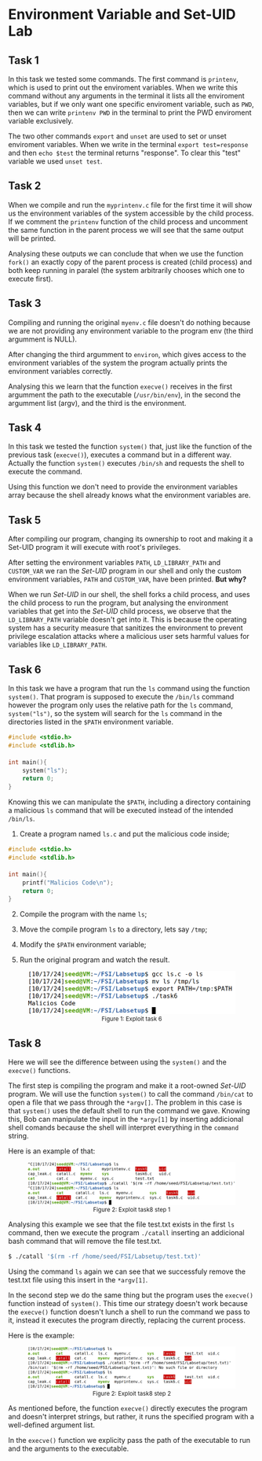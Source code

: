 # Environment Variable and Set-UID Lab

## Task 1

In this task we tested some commands. 
The first command is `printenv`, which is used to print out the enviroment variables. When we write this command without any arguments in the terminal it lists all the enviroment variables, but if we only want one specific enviroment variable, such as `PWD`, then we can write `printenv PWD` in the terminal to print the PWD enviroment variable exclusively. 

The two other commands `export` and `unset` are used to set or unset enviroment variables. When we write in the terminal `export test=response` and then `echo $test` the terminal returns "response". To clear this "test" variable we used `unset test`.

## Task 2

When we compile and run the `myprintenv.c` file for the first time it will show us the environment variables of the system accessible by the child process. If we comment the `printenv` function of the child process and uncomment the same function in the parent process we will see that the same output will be printed.

Analysing these outputs we can conclude that when we use the function `fork()` an exactly copy of the parent process is created (child process) and both keep running in paralel (the system arbitrarily chooses which one to execute first).

## Task 3

Compiling and running the original `myenv.c` file doesn't do nothing because we are not providing any environment variable to the program env (the third argumment is NULL).

After changing the third argumment to `environ`, which gives access to the environment variables of the system the program actually prints the environment variables correctly.

Analysing this we learn that the function `execve()` receives in the first argumment the path to the executable (`/usr/bin/env`), in the second the argumment list (argv), and the third is the environment.

## Task 4

In this task we tested the function `system()` that, just like the function of the previous task (`execve()`), executes a command but in a different way. Actually the function `system()` executes `/bin/sh` and requests the shell to execute the command.

Using this function we don't need to provide the environment variables array because the shell already knows what the environment variables are.

## Task 5

After compiling our program, changing its ownership to root and making it a Set-UID program it will execute with root's privileges.

After setting the environment variables `PATH`, `LD_LIBRARY_PATH` and `CUSTOM_VAR` we ran the *Set-UID* program in our shell and only the custom environment variables, `PATH` and `CUSTOM_VAR`, have been printed. **But why?**

When we run *Set-UID* in our shell, the shell forks a child process, and uses the child process to run the program, but analysing the environment variables that get into the *Set-UID* child process, we observe that the `LD_LIBRARY_PATH` variable doesn't get into it. This is because the operating system has a security measure that sanitizes the environment to prevent privilege escalation attacks where a malicious user sets harmful values for variables like `LD_LIBRARY_PATH`.

## Task 6

In this task we have a program that run the `ls` command using the function `system()`. That program is supposed to execute the `/bin/ls` command however the program only uses the relative path for the `ls` command, `system("ls")`, so the system will search for the `ls` command in the directories listed in the `$PATH` environment variable.

```c
#include <stdio.h>
#include <stdlib.h>

int main(){
	system("ls");
	return 0;
}
```

Knowing this we can manipulate the `$PATH`, including a directory containing a malicious `ls` command that will be executed instead of the intended `/bin/ls`.

1. Create a program named `ls.c` and put the malicious code inside;

```c
#include <stdio.h>
#include <stdlib.h>

int main(){
	printf("Malicios Code\n");
	return 0;
}
```

2. Compile the program with the name `ls`;

3. Move the compile program `ls` to a directory, lets say `/tmp`;
4. Modify the `$PATH` environment variable;
5. Run the original program and watch the result.

<div align="center">
    <figure>
        <img src="images/logbook4/logbook4_1.png">
        <figcaption style="font-size: smaller">Figure 1: Exploit task 6</figcaption>
    </figure>
</div>

## Task 8

Here we will see the difference between using the `system()` and the `execve()` functions.

The first step is compiling the program and make it a root-owned *Set-UID* program. We will use the function `system()` to call the command `/bin/cat` to open a file that we pass through the `*argv[]`. The problem in this case is that `system()` uses the default shell to run the command we gave. Knowing this, Bob can manipulate the input in the `*argv[1]` by inserting addicional shell comands because the shell will interpret everything in the `command` string.

Here is an example of that:

<div align="center">
    <figure>
        <img src="images/logbook4/logbook4_2.png">
        <figcaption style="font-size: smaller">Figure 2: Exploit task8 step 1</figcaption>
    </figure>
</div>

Analysing this example we see that the file test.txt exists in the first `ls` command, then we execute the program `./catall` inserting an addicional bash command that will remove the file test.txt.

```bash
$ ./catall '$(rm -rf /home/seed/FSI/Labsetup/test.txt)'
```

Using the command `ls` again we can see that we successfuly remove the test.txt file using this insert in the `*argv[1]`.

In the second step we do the same thing but the program uses the `execve()` function instead of `system()`. This time our strategy doesn't work because the `execve()` function doesn't lunch a shell to run the command we pass to it, instead it executes the program directly, replacing the current process.

Here is the example:

<div align="center">
    <figure>
        <img src="images/logbook4/logbook4_3.png">
        <figcaption style="font-size: smaller">Figure 2: Exploit task8 step 2</figcaption>
    </figure>
</div>

As mentioned before, the function `execve()` directly executes the program and doesn't interpret strings, but rather, it runs the specified program with a well-defined argument list.

In the `execve()` function we explicity pass the path of the executable to run and the arguments to the executable.
